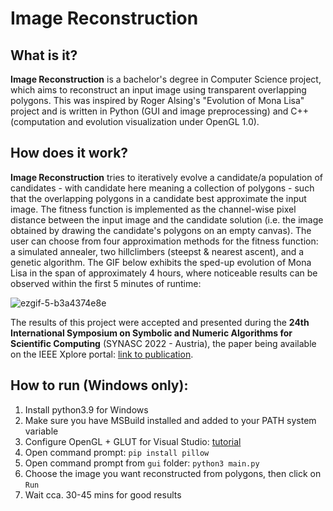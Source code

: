 # Image Reconstruction

## What is it?

**Image Reconstruction** is a bachelor's degree in Computer Science project, which aims to reconstruct an input image using transparent overlapping polygons. This was inspired by Roger Alsing's "Evolution of Mona Lisa" project and is written in Python (GUI and image preprocessing) and C++ (computation and evolution visualization under OpenGL 1.0).

## How does it work?

**Image Reconstruction** tries to iteratively evolve a candidate/a population of candidates - with candidate here meaning a collection of polygons - such that the overlapping polygons in a candidate best approximate the input image. The fitness function is implemented as the channel-wise pixel distance between the input image and the candidate solution (i.e. the image obtained by drawing the candidate's polygons on an empty canvas). The user can choose from four approximation methods for the fitness function: a simulated annealer, two hillclimbers (steepst & nearest ascent), and a genetic algorithm. The GIF below exhibits the sped-up evolution of Mona Lisa in the span of approximately 4 hours, where noticeable results can be observed within the first 5 minutes of runtime:

![ezgif-5-b3a4374e8e](https://user-images.githubusercontent.com/22328874/228052162-8a1b511f-c3c8-4348-bd0a-6e053755712b.gif)


The results of this project were accepted and presented during the **24th International Symposium on Symbolic and Numeric Algorithms for Scientific Computing** (SYNASC 2022 - Austria), the paper being available on the IEEE Xplore portal: [link to publication](https://ieeexplore.ieee.org/document/10131018).

## How to run (Windows only):

1. Install python3.9 for Windows
1. Make sure you have MSBuild installed and added to your PATH system variable
1. Configure OpenGL + GLUT for Visual Studio: [tutorial](https://www.geeksforgeeks.org/how-to-setup-opengl-with-visual-studio-2019-on-windows-10/)
1. Open command prompt: `pip install pillow`
1. Open command prompt from `gui` folder: `python3 main.py`
1. Choose the image you want reconstructed from polygons, then click on `Run`
1. Wait cca. 30-45 mins for good results
